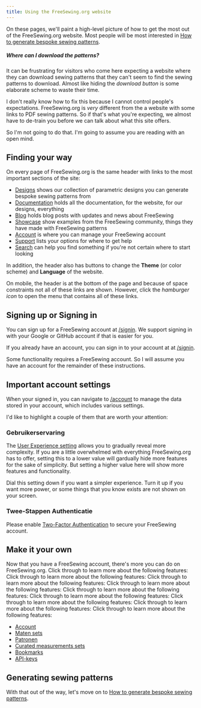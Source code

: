 ```yaml
---
title: Using the FreeSewing.org website
---
```


On these pages, we'll paint a high-level picture of how to get the most out of the FreeSewing.org website. Most people will be most interested in [How to generate bespoke sewing patterns](/docs/about/site/draft/).


<Comment by="joost">

##### Where can I download the patterns?

It can be frustrating for visitors who come here expecting a website where they can download sewing patterns that they can't seem to find the sewing patterns to download. Almost like hiding the *download button* is some elaborate scheme to waste their time.

I don't really know how to fix this because I cannot control people's expectations.
FreeSewing.org is _very_ different from the a website with some links to PDF sewing patterns.
So if that's what you're expecting, we almost have to de-train you before we can talk about what this site offers.

So I'm not going to do that. I'm going to assume you are reading with an open mind.

</Comment>

## Finding your way

On every page of FreeSewing.org is the same header with links to the most important sections of the site:

- [Designs](/designs/) shows our collection of parametric designs you can generate bespoke sewing patterns from
- [Documentation](/documentation/) holds all the documentation, for the website, for our designs, everything
- [Blog](/blog/) holds blog posts with updates and news about FreeSewing
- [Showcase](/showcase/) show examples from the FreeSewing community, things they have made with FreeSewing patterns
- [Account](/account/) is where you can manage your FreeSewing account
- [Support](/support/) lists your options for where to get help
- [Search](/search/) can help you find something if you're not certain where to start looking

In addition, the header also has buttons to change the **Theme** (or color scheme) and **Language** of the website.

On mobile, the header is at the bottom of the page and because of space constraints not all of these links are shown. However, click the *hamburger icon* to open the menu that contains all of these links.

## Signing up or Signing in

You can sign up for a FreeSewing account at [/signin](/signin/). We support signing in with your Google or GitHub account if that is easier for you.

If you already have an account, you can sign in to your account at at [/signin](/signin/).

Some functionality requires a FreeSewing account. So I will assume you have an account for the remainder of these instructions.

## Important account settings

When your signed in, you can navigate to [/account](/account/) to manage the data stored in your account, which includes various settings.

I'd like to highlight a couple of them that are worth your attention:

### Gebruikerservaring

The [User Experience setting](/account/control/) allows you to gradually reveal more complexity. If you are a little overwhelmed with everything FreeSewing.org has to offer, setting this to a lower value will gardually hide more features for the sake of simplicity. But setting a higher value here will show more features and functionality.

Dial this setting down if you want a simpler experience. Turn it up if you want more power, or some things that you know exists are not shown on your screen.

### Twee-Stappen Authenticatie

Please enable [Two-Factor Authentication](/account/mfa/) to secure your FreeSewing account.

## Make it your own

Now that you have a FreeSewing account, there's more you can do on FreeSewing.org. Click through to learn more about the following features: Click through to learn more about the following features: Click through to learn more about the following features: Click through to learn more about the following features: Click through to learn more about the following features: Click through to learn more about the following features: Click through to learn more about the following features: Click through to learn more about the following features: Click through to learn more about the following features:

- [Account](/docs/about/site/account)
- [Maten sets](/docs/about/site/sets)
- [Patronen](/docs/about/site/patterns)
- [Curated measurements sets](/docs/about/site/csets)
- [Bookmarks](/docs/about/site/bookmarks)
- [API-keys](/docs/about/site/apikeys)


## Generating sewing patterns

With that out of the way, let's move on to [How to generate bespoke sewing patterns](/docs/about/site/draft/).

